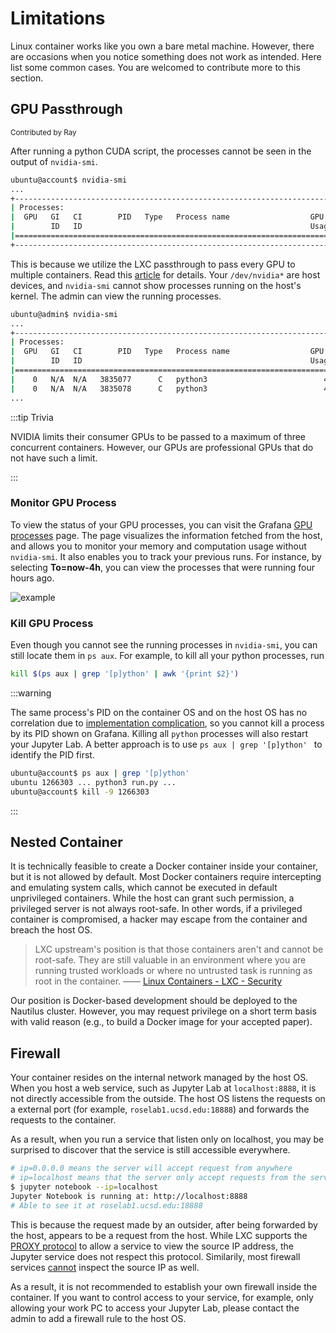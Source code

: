 # Limitations

Linux container works like you own a bare metal machine. However, there are occasions when you notice something does not work as intended. Here list some common cases. You are welcomed to contribute more to this section. 

## GPU Passthrough

<small>Contributed by Ray</small>

After running a python CUDA script, the processes cannot be seen in the output of `nvidia-smi`. 

```bash
ubuntu@account$ nvidia-smi
...                                                                         
+-----------------------------------------------------------------------------+
| Processes:                                                                  |
|  GPU   GI   CI        PID   Type   Process name                  GPU Memory |
|        ID   ID                                                   Usage      |
|=============================================================================|
+-----------------------------------------------------------------------------+
```

This is because we utilize the LXC passthrough to pass every GPU to multiple containers. Read this [article](https://theorangeone.net/posts/lxc-nvidia-gpu-passthrough/) for details. Your `/dev/nvidia*` are host devices, and `nvidia-smi` cannot show processes running on the host's kernel. The admin can view the running processes.

```bash
ubuntu@admin$ nvidia-smi
...
+-----------------------------------------------------------------------------+
| Processes:                                                                  |
|  GPU   GI   CI        PID   Type   Process name                  GPU Memory |
|        ID   ID                                                   Usage      |
|=============================================================================|
|    0   N/A  N/A   3835077      C   python3                          4898MiB |
|    0   N/A  N/A   3835078      C   python3                          4898MiB |
...
```

:::tip Trivia

NVIDIA limits their consumer GPUs to be passed to a maximum of three concurrent containers. However, our GPUs are professional GPUs that do not have such a limit.

:::

### Monitor GPU Process

To view the status of your GPU processes, you can visit the Grafana [GPU processes](http://roselab1.ucsd.edu/grafana/d/0eS-pV1Vk/gpu-usage-by-container?orgId=1) page. The page visualizes the information fetched from the host, and allows you to monitor your memory and computation usage without `nvidia-smi`. It also enables you to track your previous runs. For instance, by selecting **To=now-4h**, you can view the processes that were running four hours ago.

![example](/limit-1.png)

### Kill GPU Process

Even though you cannot see the running processes in `nvidia-smi`, you can still locate them in `ps aux`. For example, to kill all your python processes, run

```bash
kill $(ps aux | grep '[p]ython' | awk '{print $2}')
```

:::warning

The same process's PID on the container OS and on the host OS has no correlation due to [implementation complication](https://github.com/lxc/lxd/issues/3485), so you cannot kill a process by its PID shown on Grafana. Killing all `python` processes will also restart your Jupyter Lab. A better approach is to use `ps aux | grep '[p]ython' ` to identify the PID first.

```bash
ubuntu@account$ ps aux | grep '[p]ython'
ubuntu 1266303 ... python3 run.py ...
ubuntu@account$ kill -9 1266303
```

:::

## Nested Container

It is technically feasible to create a Docker container inside your container, but it is not allowed by default. Most Docker containers require intercepting and emulating system calls, which cannot be executed in default unprivileged containers. While the host can grant such permission, a privileged server is not always root-safe. In other words, if a privileged container is compromised, a hacker may escape from the container and breach the host OS.

> LXC upstream's position is that those containers aren't and cannot be root-safe. They are still valuable in an environment where you are running trusted workloads or where no untrusted task is running as root in the container. —— [Linux Containers - LXC - Security](https://linuxcontainers.org/lxc/security/)

Our position is Docker-based development should be deployed to the Nautilus cluster. However, you may request privilege on a short term basis with valid reason (e.g., to build a Docker image for your accepted paper).



## Firewall

Your container resides on the internal network managed by the host OS. When you host a web service, such as Jupyter Lab at `localhost:8888`, it is not directly accessible from the outside. The host OS listens the requests on a external port (for example, `roselab1.ucsd.edu:18888`) and forwards the requests to the container. 

As a result, when you run a service that listen only on localhost, you may be surprised to discover that the service is still accessible everywhere.

```bash
# ip=0.0.0.0 means the server will accept request from anywhere
# ip=localhost means that the server only accept requests from the server
$ jupyter notebook --ip=localhost 
Jupyter Notebook is running at: http://localhost:8888
# Able to see it at roselab1.ucsd.edu:18888
```

This is because the request made by an outsider, after being forwarded by the host, appears to be a request from the host. While LXC supports the [PROXY protocol](http://www.haproxy.org/download/1.9/doc/proxy-protocol.txt) to allow a service to view the source IP address, the Jupyter service does not respect this protocol. Similarily, most firewall services [cannot](https://access.redhat.com/discussions/3194752) inspect the source IP as well.

As a result, it is not recommended to establish your own firewall inside the container. If you want to control access to your service, for example, only allowing your work PC to access your Jupyter Lab, please contact the admin to add a firewall rule to the host OS.





